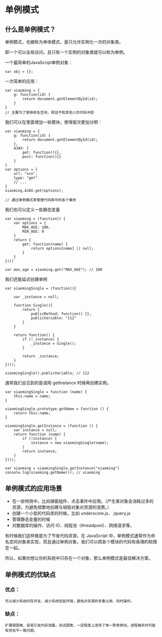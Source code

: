 # 单例模式

## 什么是单例模式？

单例模式，也被称为单体模式，是只允许实例化一次的对象类。

即一个可以全局访问，且只有一个实例的对象类就可以称为单例。

一个最简单的JavaScript单例对象：
```JS
var obj = {};
```

一次简单的应用：
```JS
var xiaoming = {
    g: function(id) {
        return document.getElementById(id);
    }
}
// 主要为了使用命名空间，保证不和其他人的代码冲突
```

我们可以在里面增加一些模块，使得层次更加分明：
```JS
var xiaoming = {
    g: function(id) {
        return document.getElementById(id);
    },
    AJAX: {
        get: function(){},
        post: function(){}
    }
}
var options = {
    url: "xxx",
    type: "get"
    // ...
}
xiaoming.AJAX.get(options);

// 通过单例模式来管理代码库中的各个模块
```

我们也可以定义一些静态变量
```JS
var xiaoming = (function() {
    var options = {
        MAX_AGE: 100,
        MIN_AGE: 0
    }
    return {
        get: function(name) {
            return options[name] || null;
        }
    }
})()

var max_age = xiaoming.get("MAX_AGE"); // 100
```

我们还能延迟创建单例
```JS
var xiaomingSingle = (function(){

    var _instance = null;

    function Single(){
        return {
            publicMethod: function() {},
            publicVariable: "112"
        }
    }

    return function() {
        if (!_instance) {
            _instance = Single();
        }

        return _instance;
    }
})();

xiaomingSingle().publicVariable; // 112
```

通常我们会见到的是调用 getInstance 时候再创建实例。
```JS
var xiaomingSingle = function (name) {
    this.name = name;
}

xiaomingSingle.prototype.getName = function () {
    return this.name;
}

xiaomingSingle.getInstance = (function () {
    var instance = null;
    return function (name) {
        if (!instance) {
            instance = new xiaomingSingle(name);
        }
        return instance;
    }
})();

var xiaoming = xiaomingSingle.getInstance("xiaoming")
console.log(xiaoming.getName()); // xiaoming
```

## 单例模式的应用场景

- 在一些特效中，比如弹窗组件、点击事件中应用。（产生某对象会消耗过多的资源，为避免频繁地创建与销毁对象对资源的浪费。）
- 创建一个小型的代码库的时候，比如 underscore.js、 jquery.js
- 管理静态变量的时候
- 对数据库的操作、访问 IO、线程池（threadpool）、网络请求等。

有时候我们这样做是为了节省代码资源，在 JavaScript 中，单例模式通常作为命名空间对象来实现，而且通过单例对象，我们可以把各个模块的代码有条理的梳理在一起。

所以，如果你想让你的系统中只存在一个对象，那么单例模式是最佳解决方案。

## 单例模式的优缺点

### 优点：
    可以减少系统内存开支，减少系统性能开销，避免对资源的多重占用、同时操作。
    
### 缺点：
    扩展很困难，容易引发内存泄露，测试困难，一定程度上违背了单一职责原则，进程被杀时可能有状态不一致问题。